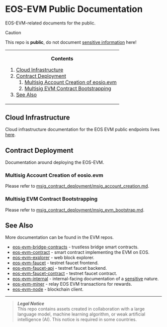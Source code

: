 # EOS-EVM Public Documentation
EOS-EVM-related documents for the public.

> [!CAUTION]
> This repo is **public**, do not document [sensitive information](https://github.com/eosnetworkfoundation/engineering/blob/main/standards/secrets.md) here!

<!-- contents box begin -->
<table>
<tr/>
<tr>
<td>
<p/>
<div align="center">
<b>Contents</b>
</div>
<p/>
<!-- contents markdown begin -->

1. [Cloud Infrastructure](./cloud/README.md)
1. [Contract Deployment](#multisig-contract-deployment)
    1. [Multisig Account Creation of eosio.evm](./msig_contract_deployment/msig_account_creation.md)
    1. [Multisig EVM Contract Bootstrapping](./msig_contract_deployment/msig_evm_bootstrap.md)
1. [See Also](#see-also)

<!-- contents markdown end -->
<p/>
</td>
</tr>
</table>
<!-- contents box end -->

## Cloud Infrastructure
Cloud infrastructure documentation for the EOS EVM public endpoints lives [here](./cloud/README.md).

## Contract Deployment
Documentation around deploying the EOS-EVM.

### Multisig Account Creation of eosio.evm
Please refer to [msig_contract_deployment/msig_account_creation.md](https://github.com/eosnetworkfoundation/evm-public-docs/blob/main/msig_contract_deployment/msig_account_creation.md).

### Multisig EVM Contract Bootstrapping
Please refer to [msig_contract_deployment/msig_evm_bootstrap.md](https://github.com/eosnetworkfoundation/evm-public-docs/blob/main/msig_contract_deployment/msig_evm_bootstrap.md).

## See Also
More documentation can be found in the EVM repos.
- [eos-evm-bridge-contracts](https://github.com/eosnetworkfoundation/evm-bridge-contracts) - trustless bridge smart contracts.
- [eos-evm-contract](https://github.com/eosnetworkfoundation/eos-evm-contract) - smart contract implementing the EVM on EOS.
- [eos-evm-explorer](https://github.com/eosnetworkfoundation/blockscout) - web block explorer.
- [eos-evm-faucet](https://github.com/eosnetworkfoundation/evm.faucet) - testnet faucet frontend.
- [eos-evm-faucet-api](https://github.com/eosnetworkfoundation/evm.faucet-api) - testnet faucet backend.
- [eos-evm-faucet-contract](https://github.com/eosnetworkfoundation/eosio.faucet) - testnet faucet contract.
- [eos-evm-internal](https://github.com/eosnetworkfoundation/eos-evm-internal) - internal-facing documentation of a [sensitive](https://github.com/eosnetworkfoundation/engineering/blob/main/standards/secrets.md) nature.
- [eos-evm-miner](https://github.com/eosnetworkfoundation/eos-evm-miner) - relay EOS EVM transactions for rewards.
- [eos-evm-node](https://github.com/eosnetworkfoundation/eos-evm-node) - blockchain client.

***
> **_Legal Notice_**  
> This repo contains assets created in collaboration with a large language model, machine learning algorithm, or weak artificial intelligence (AI). This notice is required in some countries.
